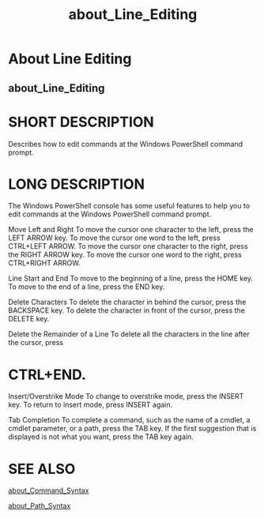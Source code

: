 ﻿---
ms.date:  06/09/2017
schema:  2.0.0
locale:  en-us
keywords:  powershell,cmdlet
title:  about_Line_Editing
---
# About Line Editing

## about_Line_Editing


# SHORT DESCRIPTION

Describes how to edit commands at the Windows PowerShell command prompt.

# LONG DESCRIPTION

The Windows PowerShell console has some useful features to help
you to edit commands at the Windows PowerShell command prompt.

Move Left and Right
To move the cursor one character to the left, press the LEFT ARROW
key. To move the cursor one word to the left, press CTRL+LEFT ARROW.
To move the cursor one character to the right, press the RIGHT ARROW
key. To move the cursor one word to the right, press CTRL+RIGHT ARROW.

Line Start and End
To move to the beginning of a line, press the HOME key. To move to the
end of a line, press the END key.

Delete Characters
To delete the character in behind the cursor, press the BACKSPACE key.
To delete the character in front of the cursor, press the DELETE key.

Delete the Remainder of a Line
To delete all the characters in the line after the cursor, press

# CTRL+END.


Insert/Overstrike Mode
To change to overstrike mode, press the INSERT key. To return to insert
mode, press INSERT again.

Tab Completion
To complete a command, such as the name of a cmdlet, a cmdlet
parameter, or a path, press the TAB key. If the first suggestion that
is displayed is not what you want, press the TAB key again.

# SEE ALSO

[about_Command_Syntax](about_Command_Syntax.md)

[about_Path_Syntax](about_Path_Syntax.md)